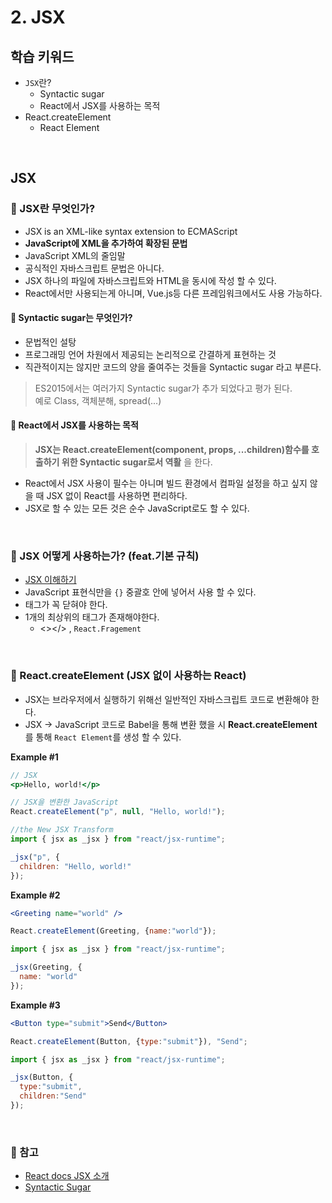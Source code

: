 # 2. JSX

## 학습 키워드

- `JSX`란?
  - Syntactic sugar
  - React에서 JSX를 사용하는 목적
- React.createElement
  - React Element

<br/>

## JSX

### 📖 JSX란 무엇인가?

- JSX is an XML-like syntax extension to ECMAScript
- __JavaScript에 XML을 추가하여 확장된 문법__
- JavaScript XML의 줄임말
- 공식적인 자바스크립트 문법은 아니다.
- JSX 하나의 파일에 자바스크립트와 HTML을 동시에 작성 할 수 있다.
- React에서만 사용되는게 아니며, Vue.js등 다른 프레임워크에서도 사용 가능하다.

#### 📖 Syntactic sugar는 무엇인가?

- 문법적인 설탕
- 프로그래밍 언어 차원에서 제공되는 논리적으로 간결하게 표현하는 것
- 직관적이지는 않지만 코드의 양을 줄여주는 것들을  Syntactic sugar 라고 부른다.

> ES2015에서는 여러가지 Syntactic sugar가 추가 되었다고 평가 된다.<br/>
예로 Class, 객체분해, spread(...)

#### 📌 React에서 JSX를 사용하는 목적
>
> __JSX는 React.createElement(component, props, ...children)함수를 호출하기 위한 Syntactic sugar로서 역활__ 을 한다.

- React에서 JSX 사용이 필수는 아니며 빌드 환경에서 컴파일 설정을 하고 싶지 않을 때 JSX 없이 React를 사용하면 편리하다.  
- JSX로 할 수 있는 모든 것은 순수 JavaScript로도 할 수 있다.

<br/>

### 🤖 JSX 어떻게 사용하는가? (feat.기본 규칙)

- [JSX 이해하기](https://ko.legacy.reactjs.org/docs/jsx-in-depth.html)
- JavaScript 표현식만을 `{}` 중괄호 안에 넣어서 사용 할 수 있다.
- 태그가 꼭 닫혀야 한다. <Img />
- 1개의 최상위의 태그가 존재해야한다.
  - <></> , `React.Fragement`

<br/>

### 🔄  React.createElement (JSX 없이 사용하는 React)

- JSX는 브라우저에서 실행하기 위해선 일반적인 자바스크립트 코드로 변환해야 한다.
- JSX → JavaScript 코드로 Babel을 통해 변환 했을 시 __React.createElement__ 를 통해 `React Element`를 생성 할 수 있다.

__Example #1__

```jsx
// JSX
<p>Hello, world!</p>
```

```Javascript
// JSX을 변환한 JavaScript
React.createElement("p", null, "Hello, world!");
```

```Javascript
//the New JSX Transform
import { jsx as _jsx } from "react/jsx-runtime";

_jsx("p", {
  children: "Hello, world!"
});
```

__Example #2__

```jsx
<Greeting name="world" />
```

```Javascript
React.createElement(Greeting, {name:"world"});
```

```Javascript
import { jsx as _jsx } from "react/jsx-runtime";

_jsx(Greeting, {
  name: "world"
});
```

__Example #3__

```jsx
<Button type="submit">Send</Button>
```

```Javascript
React.createElement(Button, {type:"submit"}), "Send";
```

```Javascript
import { jsx as _jsx } from "react/jsx-runtime";

_jsx(Button, {
  type:"submit",
  children:"Send"
});
```

<br/>

### 🔗 참고

- [React docs JSX 소개](https://ko.legacy.reactjs.org/docs/introducing-jsx.html)
- [Syntactic Sugar](https://www.zerocho.com/category/JavaScript/post/5816c858ca15d50015d924ae)
